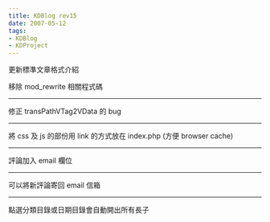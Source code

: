 ```yaml
---
title: KDBlog rev15
date: 2007-05-12
tags:
- KDBlog
- KDProject
---
```

更新標準文章格式介紹



移除 mod_rewrite 相關程式碼

---

修正 transPathVTag2VData 的 bug

---

將 css 及 js 的部份用 link 的方式放在 index.php (方便 browser cache)

---

評論加入 email 欄位

---

可以將新評論寄回 email 信箱

---

點選分類目錄或日期目錄會自動開出所有長子

